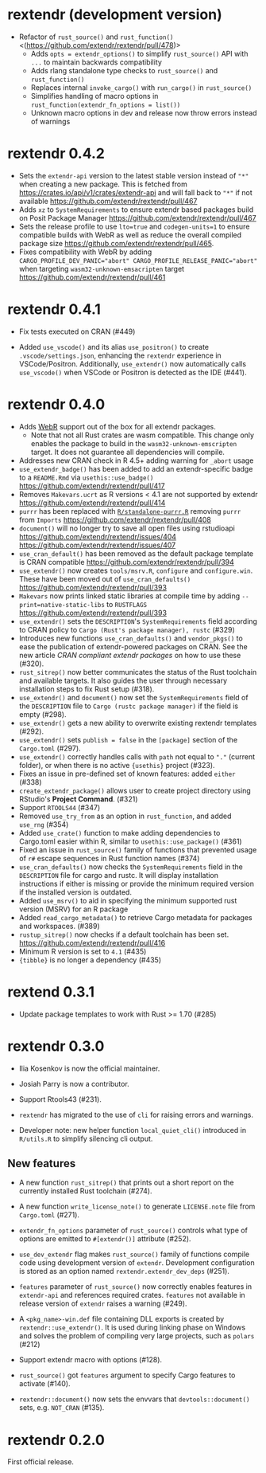 # rextendr (development version)

* Refactor of `rust_source()` and `rust_function()` <(https://github.com/extendr/rextendr/pull/478)> 
  * Adds `opts = extendr_options()` to simplify `rust_source()` API with `...` to maintain backwards compatibility
  * Adds rlang standalone type checks to `rust_source()` and `rust_function()` 
  * Replaces internal `invoke_cargo()` with `run_cargo()` in `rust_source()` 
  * Simplifies handling of macro options in `rust_function(extendr_fn_options = list())` 
  * Unknown macro options in dev and release now throw errors instead of warnings

# rextendr 0.4.2

* Sets the `extendr-api` version to the latest stable version instead of `"*"` when creating a new package. This is fetched from <https://crates.io/api/v1/crates/extendr-api> and will fall back to `"*"` if not available <https://github.com/extendr/rextendr/pull/467>
* Adds `xz` to `SystemRequirements` to ensure extendr based packages build on Posit Package Manager <https://github.com/extendr/rextendr/pull/467>
* Sets the release profile to use `lto=true` and `codegen-units=1` to ensure compatible builds with WebR as well as reduce the overall compiled package size <https://github.com/extendr/rextendr/pull/465>.
* Fixes compatibility with WebR by adding `CARGO_PROFILE_DEV_PANIC="abort" CARGO_PROFILE_RELEASE_PANIC="abort"` when targeting `wasm32-unknown-emsacripten` target <https://github.com/extendr/rextendr/pull/461>

# rextendr 0.4.1

* Fix tests executed on CRAN (#449)

* Added `use_vscode()` and its alias `use_positron()` to create `.vscode/settings.json`, enhancing the `rextendr` experience in VSCode/Positron.
  Additionally, `use_extendr()` now automatically calls `use_vscode()` when VSCode or Positron is detected as the IDE (#441).

# rextendr 0.4.0

* Adds [WebR](https://docs.r-wasm.org/webr/latest/) support out of the box for all extendr packages.
  * Note that not all Rust crates are wasm compatible. This change only enables the package to build in the `wasm32-unknown-emscripten` target. It does not guarantee all dependencies will compile.
* Addresses new CRAN check in R 4.5+ adding warning for `_abort` usage
* `use_extendr_badge()` has been added to add an extendr-specific badge to a `README.Rmd` via `usethis::use_badge()` <https://github.com/extendr/rextendr/pull/417>
* Removes `Makevars.ucrt` as R versions < 4.1 are not supported by extendr <https://github.com/extendr/rextendr/pull/414> 
* `purrr` has been replaced with [`R/standalone-purrr.R`](https://github.com/r-lib/rlang/blob/main/R/standalone-purrr.R) removing `purrr` from `Imports` <https://github.com/extendr/rextendr/pull/408>
* `document()` will no longer try to save all open files using rstudioapi <https://github.com/extendr/rextendr/issues/404> <https://github.com/extendr/rextendr/issues/407>
* `use_cran_default()` has been removed as the default package template is CRAN compatible <https://github.com/extendr/rextendr/pull/394>
* `use_extendr()` now creates `tools/msrv.R`, `configure` and `configure.win`. These have been moved out of `use_cran_defaults()` <https://github.com/extendr/rextendr/pull/393>
* `Makevars` now prints linked static libraries at compile time by adding `--print=native-static-libs` to `RUSTFLAGS` <https://github.com/extendr/rextendr/pull/393>
* `use_extendr()` sets the `DESCRIPTION`'s `SystemRequirements` field according to CRAN policy to `Cargo (Rust's package manager), rustc` (#329)
* Introduces new functions `use_cran_defaults()` and `vendor_pkgs()` to ease the publication of extendr-powered packages on CRAN. See the new article _CRAN compliant extendr packages_ on how to use these (#320).
* `rust_sitrep()` now better communicates the status of the Rust toolchain and available targets. It also guides the user through necessary installation steps to fix Rust setup (#318).
* `use_extendr()` and `document()` now set the `SystemRequirements` field of the `DESCRIPTION` file to
  `Cargo (rustc package manager)` if the field is empty (#298).
* `use_extendr()` gets a new ability to overwrite existing rextendr templates (#292).
* `use_extendr()` sets `publish = false` in the `[package]` section of the `Cargo.toml` (#297).
* `use_extendr()` correctly handles calls with `path` not equal to  `"."` (current folder), or when there is no active `{usethis}` project (#323).
* Fixes an issue in pre-defined set of known features: added `either` (#338)
* `create_extendr_package()` allows user to create project directory using RStudio's **Project Command**. (#321)
* Support `RTOOLS44` (#347)
* Removed `use_try_from` as an option in `rust_function`, and added `use_rng` (#354)
* Added `use_crate()` function to make adding dependencies to Cargo.toml easier within R, similar to `usethis::use_package()` (#361)
* Fixed an issue in `rust_source()` family of functions that prevented usage of `r#` escape sequences in Rust function names (#374)
* `use_cran_defaults()` now checks the `SystemRequirements` field in the `DESCRIPTION` file for cargo and rustc. It will display installation instructions if either is missing or provide the minimum required version if the installed version is outdated.
* Added `use_msrv()` to aid in specifying the minimum supported rust version (MSRV) for an R package
* Added `read_cargo_metadata()` to retrieve Cargo metadata for packages and
  workspaces. (#389)
* `rustup_sitrep()` now checks if a default toolchain has been set. <https://github.com/extendr/rextendr/pull/416>
* Minimum R version is set to `4.1` (#435)
* `{tibble}` is no longer a dependency (#435)

# rextend 0.3.1

* Update package templates to work with Rust >= 1.70 (#285)

# rextendr 0.3.0

* Ilia Kosenkov is now the official maintainer.

* Josiah Parry is now a contributor.

* Support Rtools43 (#231).

* `rextendr` has migrated to the use of `cli` for raising errors and warnings.

* Developer note: new helper function `local_quiet_cli()` introduced in `R/utils.R` to simplify silencing cli output.
  
## New features

* A new function `rust_sitrep()` that prints out a short report on the currently installed Rust toolchain (#274).

* A new function `write_license_note()` to generate `LICENSE.note` file from `Cargo.toml` (#271).

* `extendr_fn_options` parameter of `rust_source()` controls what type of options are emitted to `#[extendr()]` attribute (#252).

* `use_dev_extendr` flag makes `rust_source()` family of functions compile code using development version of `extendr`.
Development configuration is stored as an option named `rextendr.extendr_dev_deps` (#251).

* `features` parameter of `rust_source()` now correctly enables features in `extendr-api` and references required crates.
`features` not available in release version of `extendr` raises a warning (#249).

* A `<pkg_name>-win.def` file containing DLL exports is created by `rextendr::use_extendr()`. It is used during linking phase on Windows and solves the problem of compiling very large projects, such as `polars` (#212)

* Support extendr macro with options (#128).

* `rust_source()` got `features` argument to specify Cargo features to activate
  (#140).

* `rextendr::document()` now sets the envvars that `devtools::document()` sets,
  e.g. `NOT_CRAN` (#135).

# rextendr 0.2.0

First official release.
